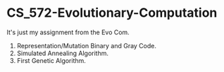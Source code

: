 # CS_572-Evolutionary-Computation

It's just my assignment from the Evo Com.

1. Representation/Mutation Binary and Gray Code.
2. Simulated Annealing Algorithm.
3. First Genetic Algorithm.

